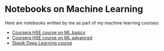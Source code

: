 Notebooks on Machine Learning
=============
Here are notebooks written by me as part of my machine learning courses:
- [Coursera HSE course on ML basics](https://www.coursera.org/learn/machine-learning-foundations/lecture/EV91h/osnovnyie-opriedielieniia)
- [Coursera HSE course on ML advanced](https://www.coursera.org/learn/advanced-machine-learning-methods/home/welcome)
- [Stepik Deep Learning course](https://stepik.org/course/101691/info)
